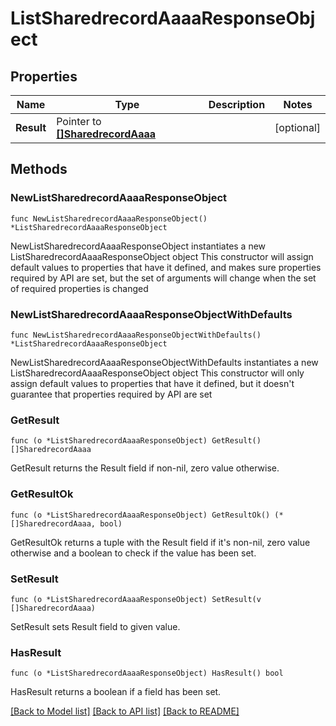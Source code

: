 # ListSharedrecordAaaaResponseObject

## Properties

Name | Type | Description | Notes
------------ | ------------- | ------------- | -------------
**Result** | Pointer to [**[]SharedrecordAaaa**](SharedrecordAaaa.md) |  | [optional] 

## Methods

### NewListSharedrecordAaaaResponseObject

`func NewListSharedrecordAaaaResponseObject() *ListSharedrecordAaaaResponseObject`

NewListSharedrecordAaaaResponseObject instantiates a new ListSharedrecordAaaaResponseObject object
This constructor will assign default values to properties that have it defined,
and makes sure properties required by API are set, but the set of arguments
will change when the set of required properties is changed

### NewListSharedrecordAaaaResponseObjectWithDefaults

`func NewListSharedrecordAaaaResponseObjectWithDefaults() *ListSharedrecordAaaaResponseObject`

NewListSharedrecordAaaaResponseObjectWithDefaults instantiates a new ListSharedrecordAaaaResponseObject object
This constructor will only assign default values to properties that have it defined,
but it doesn't guarantee that properties required by API are set

### GetResult

`func (o *ListSharedrecordAaaaResponseObject) GetResult() []SharedrecordAaaa`

GetResult returns the Result field if non-nil, zero value otherwise.

### GetResultOk

`func (o *ListSharedrecordAaaaResponseObject) GetResultOk() (*[]SharedrecordAaaa, bool)`

GetResultOk returns a tuple with the Result field if it's non-nil, zero value otherwise
and a boolean to check if the value has been set.

### SetResult

`func (o *ListSharedrecordAaaaResponseObject) SetResult(v []SharedrecordAaaa)`

SetResult sets Result field to given value.

### HasResult

`func (o *ListSharedrecordAaaaResponseObject) HasResult() bool`

HasResult returns a boolean if a field has been set.


[[Back to Model list]](../README.md#documentation-for-models) [[Back to API list]](../README.md#documentation-for-api-endpoints) [[Back to README]](../README.md)


